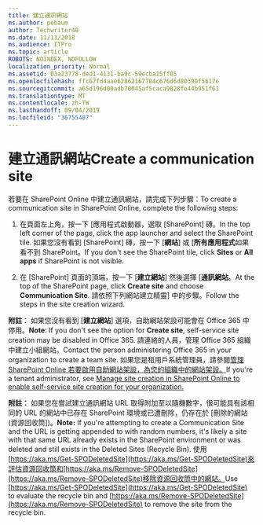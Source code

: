 ```yaml
---
title: 建立通訊網站
ms.author: pebaum
author: Techwriter40
ms.date: 11/13/2018
ms.audience: ITPro
ms.topic: article
ROBOTS: NOINDEX, NOFOLLOW
localization_priority: Normal
ms.assetid: 03a23778-ded1-4131-ba9c-59ecba15ff05
ms.openlocfilehash: ffc67fd4aae62862167784c676d6d80390f5617e
ms.sourcegitcommit: a65d196d00adb70045af5caca9828fe44b951f61
ms.translationtype: MT
ms.contentlocale: zh-TW
ms.lasthandoff: 09/04/2019
ms.locfileid: "36755407"
---
```

# <a name="create-a-communication-site"></a><span data-ttu-id="1b138-102">建立通訊網站</span><span class="sxs-lookup"><span data-stu-id="1b138-102">Create a communication site</span></span>

<span data-ttu-id="1b138-103">若要在 SharePoint Online 中建立通訊網站，請完成下列步驟：</span><span class="sxs-lookup"><span data-stu-id="1b138-103">To create a communication site in SharePoint Online, complete the following steps:</span></span> 
  
1. <span data-ttu-id="1b138-104">在頁面左上角，按一下 [應用程式啟動器，選取 [SharePoint] 磚。</span><span class="sxs-lookup"><span data-stu-id="1b138-104">In the top left corner of the page, click the app launcher and select the SharePoint tile.</span></span> <span data-ttu-id="1b138-105">如果您沒有看到 [SharePoint] 磚，按一下 [**網站**] 或 [**所有應用程式**如果看不到 SharePoint。</span><span class="sxs-lookup"><span data-stu-id="1b138-105">If you don't see the SharePoint tile, click **Sites** or **All apps** if SharePoint is not visible.</span></span> 
    
2. <span data-ttu-id="1b138-106">在 [SharePoint] 頁面的頂端，按一下 [**建立網站**] 然後選擇 [**通訊網站**。</span><span class="sxs-lookup"><span data-stu-id="1b138-106">At the top of the SharePoint page, click **Create site** and choose **Communication Site**.</span></span> <span data-ttu-id="1b138-107">請依照下列網站建立精靈] 中的步驟。</span><span class="sxs-lookup"><span data-stu-id="1b138-107">Follow the steps in the site creation wizard.</span></span> 
    
 <span data-ttu-id="1b138-108">**附註**： 如果您沒有看到 [**建立網站**] 選項，自助網站架設可能會在 Office 365 中停用。</span><span class="sxs-lookup"><span data-stu-id="1b138-108">**Note**: If you don't see the option for **Create site**, self-service site creation may be disabled in Office 365.</span></span> <span data-ttu-id="1b138-109">請連絡的人員，管理 Office 365 組織中建立小組網站。</span><span class="sxs-lookup"><span data-stu-id="1b138-109">Contact the person administering Office 365 in your organization to create a team site.</span></span> <span data-ttu-id="1b138-110">如果您是租用戶系統管理員，請參閱[管理 SharePoint Online 若要啟用自助網站架設，為您的組織中的網站架設。](https://go.microsoft.com/fwlink/?linkid=2018780)</span><span class="sxs-lookup"><span data-stu-id="1b138-110">If you're a tenant administrator, see [Manage site creation in SharePoint Online to enable self-service site creation for your organization.](https://go.microsoft.com/fwlink/?linkid=2018780)</span></span>
  
 <span data-ttu-id="1b138-111">**附註：** 如果您在嘗試建立通訊網站 URL 取得附加至以隨機數字，很可能具有該相同的 URL 的網站中已存在 SharePoint 環境或已遭刪除，仍存在於 [刪除的網站 (資源回收筒])。</span><span class="sxs-lookup"><span data-stu-id="1b138-111">**Note:** If you're attempting to create a Communication Site and the URL is getting appended to with random numbers, it's likely a site with that same URL already exists in the SharePoint environment or was deleted and still exists in the Deleted Sites (Recycle Bin).</span></span> <span data-ttu-id="1b138-112">使用[https://aka.ms/Get-SPODeletedSite](https://aka.ms/Get-SPODeletedSite)來評估資源回收筒和[https://aka.ms/Remove-SPODeletedSite](https://aka.ms/Remove-SPODeletedSite)移除資源回收筒中的網站。</span><span class="sxs-lookup"><span data-stu-id="1b138-112">Use [https://aka.ms/Get-SPODeletedSite](https://aka.ms/Get-SPODeletedSite) to evaluate the recycle bin and [https://aka.ms/Remove-SPODeletedSite](https://aka.ms/Remove-SPODeletedSite) to remove the site from the recycle bin.</span></span> 
  

